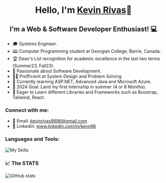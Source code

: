 <h1 align="center">Hello, I'm <a href="https://www.linkedin.com/in/kevn96/">Kevin Rivas</a>👋</h1>
<h2 align="center">I'm a Web & Software Developer Enthusiast! 💻</h2>

- 🎓 Systems Engineer.
- 🕮 Computer Programming student at Georgian College, Barrie, Canada.
- 🏆 Dean's List recognition for academic excellence in the last two terms (Summer23, Fall23).
- 🤩 Passionate about Software Development.
- 👨‍💻 Profficient at System Design and Problem Solving.
- 🚀 Currently learning ASP.NET, Advanced Java and Microsoft Azure.
- 🥅 2024 Goal: Land my first internship in summer (4 or 8 Months).
- 🤔 Eager to Learn different Libraries and Frameworks such as Boostrap, Tailwind, React.
  
### Connect with me:
- 📧 Email: kevinrivas9696@gmail.com
- 🔗 Linkedin: www.linkedin.com/in/kevn96

### Languages and Tools:
![My Skills](https://skillicons.dev/icons?i=vscode,html,css,js,php,bootstrap,java,python,cs,dotnet,mysql,git,github,figma,powershell)
### :chart_with_upwards_trend: The STATS 
![GitHub stats](https://github-readme-stats.vercel.app/api?username=kevinrivas96&show_icons=true&count_private=true&theme=tokyonight)  

[website]: https://www.linkedin.com/in/kevn96/
